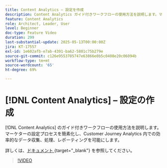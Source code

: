 ```yaml
---
title: Content Analytics – 設定を作成
description: Content Analytics ガイド付きワークフローの使用方法を説明します。マーケターの設定プロセスを簡素化し、Customer Journey Analytics 内での効率的なデータ収集、処理、レポーティングを可能にします。
feature: Content Analytics
role: Architect, Leader, User
level: Beginner
doc-type: Feature Video
duration: 299
last-substantial-update: 2025-05-13T00:00:00Z
jira: KT-17557
exl-id: 1e602afb-e7ab-4391-ba62-5801c75b279e
source-git-commit: c126e9553705747e63866e0b5c0408e20c06094b
workflow-type: tm+mt
source-wordcount: '65'
ht-degree: 69%

---
```


# [!DNL Content Analytics] – 設定の作成

[!DNL Content Analytics] のガイド付きワークフローの使用方法を説明します。 マーケターの設定プロセスを簡素化し、Customer Journey Analytics 内での効率的なデータ収集、処理、レポーティングを可能にします。

詳しくは、[&#x200B; ドキュメント &#x200B;](https://experienceleague.adobe.com/ja/docs/analytics-platform/using/content-analytics/configuration/guided){target="_blank"} を参照してください。

>[!VIDEO](https://video.tv.adobe.com/v/3458444/?captions=jpn&learn=on&enablevpops)
